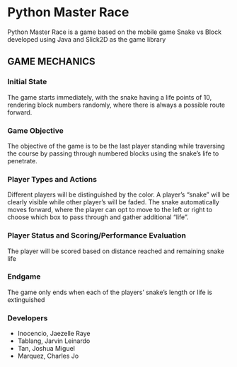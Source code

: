 # Python Master Race
Python Master Race is a game based on the mobile game Snake vs Block developed using Java and Slick2D as the game library

## GAME MECHANICS
### Initial State
The game starts immediately, with the snake having a life points of 10, rendering block numbers randomly, where there is always a possible route forward.
### Game Objective
The objective of the game is to be the last player standing while traversing the course by passing through numbered blocks using the snake’s life to penetrate.
### Player Types and Actions
Different players will be distinguished by the color. A player’s “snake” will be clearly visible while other player’s will be faded. The snake automatically moves forward, where the player can opt to move to the left or right to choose which box to pass through and gather additional “life”.
### Player Status and Scoring/Performance Evaluation
The player will be scored based on distance reached and remaining snake life
### Endgame
The game only ends when each of the players’ snake’s length or life is extinguished

### Developers
- Inocencio, Jaezelle Raye
- Tablang, Jarvin Leinardo
- Tan, Joshua Miguel
- Marquez, Charles Jo